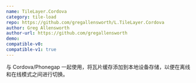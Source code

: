 ```yaml
---
name: TileLayer.Cordova
category: tile-load
repo: https://github.com/gregallensworth/L.TileLayer.Cordova
author: Greg Allensworth
author-url: https://github.com/gregallensworth
demo: 
compatible-v0:
compatible-v1: true
---
```


与 Cordova/Phonegap 一起使用，将瓦片缓存添加到本地设备存储，以便在离线和在线模式之间进行切换。
